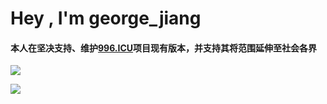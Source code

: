 
# Hey , I'm george_jiang

#### 本人在坚决支持、维护[996.ICU](https://github.com/996icu/996.ICU)项目现有版本，并支持其将范围延伸至社会各界

![](https://github-readme-stats.vercel.app/api?username=george-jiang-wow&show_icons=true)

![](https://github-readme-stats.vercel.app/api/top-langs/?username=george-jiang-wow&layout=compact)

